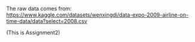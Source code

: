 The raw data comes from: https://www.kaggle.com/datasets/wenxingdi/data-expo-2009-airline-on-time-data/data?select=2008.csv

(This is Assignment2)
